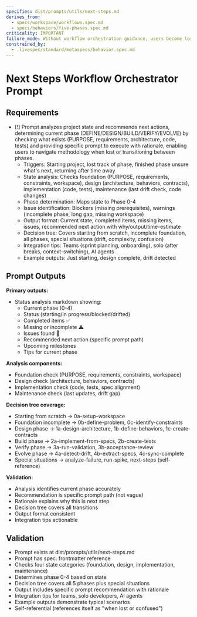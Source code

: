 ```yaml
---
specifies: dist/prompts/utils/next-steps.md
derives_from:
  - specs/workspace/workflows.spec.md
  - specs/behaviors/five-phases.spec.md
criticality: IMPORTANT
failure_mode: Without workflow orchestration guidance, users become lost in methodology and abandon adoption when unsure of next steps
constrained_by:
  - .livespec/standard/metaspecs/behavior.spec.md
---
```


# Next Steps Workflow Orchestrator Prompt

## Requirements
- [!] Prompt analyzes project state and recommends next actions, determining current phase (DEFINE/DESIGN/BUILD/VERIFY/EVOLVE) by checking what exists (PURPOSE, requirements, architecture, code, tests) and providing specific prompt to execute with rationale, enabling users to navigate methodology when lost or transitioning between phases.
  - Triggers: Starting project, lost track of phase, finished phase unsure what's next, returning after time away
  - State analysis: Checks foundation (PURPOSE, requirements, constraints, workspace), design (architecture, behaviors, contracts), implementation (code, tests), maintenance (last drift check, code changes)
  - Phase determination: Maps state to Phase 0-4
  - Issue identification: Blockers (missing prerequisites), warnings (incomplete phase, long gap, missing workspace)
  - Output format: Current state, completed items, missing items, issues, recommended next action with why/output/time-estimate
  - Decision tree: Covers starting from scratch, incomplete foundation, all phases, special situations (drift, complexity, confusion)
  - Integration tips: Teams (sprint planning, onboarding), solo (after breaks, context-switching), AI agents
  - Example outputs: Just starting, design complete, drift detected

## Prompt Outputs

**Primary outputs:**
- Status analysis markdown showing:
  - Current phase (0-4)
  - Status (starting/in progress/blocked/drifted)
  - Completed items ✅
  - Missing or incomplete ⚠️
  - Issues found 🔴
  - Recommended next action (specific prompt path)
  - Upcoming milestones
  - Tips for current phase

**Analysis components:**
- Foundation check (PURPOSE, requirements, constraints, workspace)
- Design check (architecture, behaviors, contracts)
- Implementation check (code, tests, spec alignment)
- Maintenance check (last updates, drift gap)

**Decision tree coverage:**
- Starting from scratch → 0a-setup-workspace
- Foundation incomplete → 0b-define-problem, 0c-identify-constraints
- Design phase → 1a-design-architecture, 1b-define-behaviors, 1c-create-contracts
- Build phase → 2a-implement-from-specs, 2b-create-tests
- Verify phase → 3a-run-validation, 3b-acceptance-review
- Evolve phase → 4a-detect-drift, 4b-extract-specs, 4c-sync-complete
- Special situations → analyze-failure, run-spike, next-steps (self-reference)

**Validation:**
- Analysis identifies current phase accurately
- Recommendation is specific prompt path (not vague)
- Rationale explains why this is next step
- Decision tree covers all transitions
- Output format consistent
- Integration tips actionable

## Validation

- Prompt exists at dist/prompts/utils/next-steps.md
- Prompt has spec: frontmatter reference
- Checks four state categories (foundation, design, implementation, maintenance)
- Determines phase 0-4 based on state
- Decision tree covers all 5 phases plus special situations
- Output includes specific prompt recommendation with rationale
- Integration tips for teams, solo developers, AI agents
- Example outputs demonstrate typical scenarios
- Self-referential (references itself as "when lost or confused")
